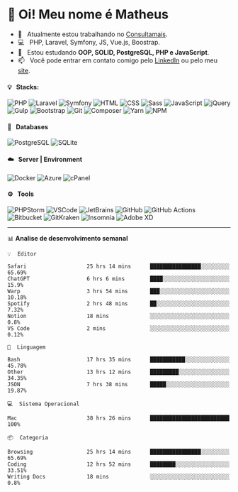 # 👋 Oi! Meu nome é Matheus

- 🔭 &nbsp; Atualmente estou trabalhando no [Consultamais](https://consultamais.com.br/).
- 💻 &nbsp; PHP, Laravel, Symfony, JS, Vue.js, Boostrap.
- 🌱 &nbsp; Estou estudando **OOP, SOLID, PostgreSQL, PHP e JavaScript**.
- 📫 &nbsp; Você pode entrar em contato comigo pelo [LinkedIn](https://www.linkedin.com/in/matheuscamargoxavier/) ou pelo meu [site](https://matheuscamargo.co).

#### 💡 &nbsp; Stacks:
![PHP](https://img.shields.io/badge/-PHP-777BB4?&logo=php&logoColor=FFFFFF)
![Laravel](https://img.shields.io/badge/-Laravel-FF2D20?&logo=laravel&logoColor=FFFFFF)
![Symfony](https://img.shields.io/badge/-Symfony-000000?&logo=symfony&logoColor=FFFFFF)
![HTML](https://img.shields.io/badge/-HTML-E34F26?&logo=html5&logoColor=FFFFFF)
![CSS](https://img.shields.io/badge/-CSS-1572B6?&logo=css3&logoColor=FFFFFF)
![Sass](https://img.shields.io/badge/-Sass-CC6699?&logo=sass&logoColor=FFFFFF)
![JavaScript](https://img.shields.io/badge/-JavaScript-F7DF1E?&logo=javascript&logoColor=FFFFFF)
![jQuery](https://img.shields.io/badge/-jQuery-0769AD?&logo=jquery&logoColor=FFFFFF)
![Gulp](https://img.shields.io/badge/-Gulp-CF4647?&logo=gulp&logoColor=FFFFFF)
![Bootstrap](https://img.shields.io/badge/-Bootstrap-7952B3?&logo=bootstrap&logoColor=FFFFFF)
![Git](https://img.shields.io/badge/-Git-F05032?&logo=git&logoColor=FFFFFF)
![Composer](https://img.shields.io/badge/-Composer-885630?&logo=composer&logoColor=FFFFFF)
![Yarn](https://img.shields.io/badge/-Yarn-2C8EBB?&logo=yarn&logoColor=FFFFFF)
![NPM](https://img.shields.io/badge/-npm-CB3837?&logo=npm&logoColor=FFFFFF)

#### 💾 &nbsp; Databases
![PostgreSQL](https://img.shields.io/badge/-PostgreSQL-336791?&logo=PostgreSQL&logoColor=FFFFFF)
![SQLite](https://img.shields.io/badge/-SQLite-003B57?&logo=SQLite&logoColor=FFFFFF)

#### ☁️ &nbsp; Server | Environment
![Docker](https://img.shields.io/badge/-Docker-2496ED?&logo=docker&logoColor=FFFFFF)
![Azure](https://img.shields.io/badge/-Azure-0089D6?&logo=microsoft%20azure&logoColor=FFFFFF)
![cPanel](https://img.shields.io/badge/-cPanel-FF6C2C?&logo=cpanel&logoColor=FFFFFF)

#### ⚙️ &nbsp; Tools
![PHPStorm](https://img.shields.io/badge/-PHPStorm-000000?&logo=PHPStorm&logoColor=FFFFFF)
![VSCode](https://img.shields.io/badge/-VSCode-007ACC?&logo=Visual%20Studio%20Code&logoColor=FFFFFF) 
![JetBrains](https://img.shields.io/badge/-JetBrains-000000?&logo=jetbrains&logoColor=FFFFFF) 
![GitHub](https://img.shields.io/badge/-GitHub-181717?&logo=github&logoColor=FFFFFF) 
![GitHub Actions](https://img.shields.io/badge/-GitHub%20Actions-181717?&logo=GitHub%20Actions&logoColor=FFFFFF) 
![Bitbucket](https://img.shields.io/badge/-Bitbucket-0052CC?&logo=bitbucket&logoColor=FFFFFF)
![GitKraken](https://img.shields.io/badge/-GitKraken-179287?&logo=GitKraken&logoColor=FFFFFF)
![Insomnia](https://img.shields.io/badge/-Insomnia-5849BE?&logo=Insomnia&logoColor=FFFFFF)
![Adobe XD](https://img.shields.io/badge/-Adobe%20XD-FF61F6?&logo=adobe%20xd&logoColor=FFFFFF) 
_______

📊  **Analise de desenvolvimento semanal**
```text
💡  Editor

Safari                   25 hrs 14 mins      ████████████████░░░░░░░░░     65.69%
ChatGPT                  6 hrs 6 mins        ████░░░░░░░░░░░░░░░░░░░░░      15.9%
Warp                     3 hrs 54 mins       ███░░░░░░░░░░░░░░░░░░░░░░     10.18%
Spotify                  2 hrs 48 mins       ██░░░░░░░░░░░░░░░░░░░░░░░      7.32%
Notion                   18 mins             ░░░░░░░░░░░░░░░░░░░░░░░░░       0.8%
VS Code                  2 mins              ░░░░░░░░░░░░░░░░░░░░░░░░░      0.12%
```
```text
💬  Linguagem

Bash                     17 hrs 35 mins      ███████████░░░░░░░░░░░░░░     45.78%
Other                    13 hrs 12 mins      █████████░░░░░░░░░░░░░░░░     34.35%
JSON                     7 hrs 38 mins       █████░░░░░░░░░░░░░░░░░░░░     19.87%
```
```text
💻  Sistema Operacional

Mac                      38 hrs 26 mins      █████████████████████████       100%
```
```text
📦  Categoria

Browsing                 25 hrs 14 mins      ████████████████░░░░░░░░░     65.69%
Coding                   12 hrs 52 mins      ████████░░░░░░░░░░░░░░░░░     33.51%
Writing Docs             18 mins             ░░░░░░░░░░░░░░░░░░░░░░░░░       0.8%
```
